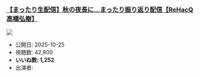 ### [【まったり生配信】秋の夜長に…まったり振り返り配信【ReHacQ高橋弘樹】](https://www.youtube.com/watch?v=x5kMWKz8COk)
[![](https://img.youtube.com/vi/x5kMWKz8COk/sddefault.jpg)](https://www.youtube.com/watch?v=x5kMWKz8COk)
-   公開日: 2025-10-25
-   視聴数: 42,800
-   **いいね数: 1,252**
-   出演者: 
